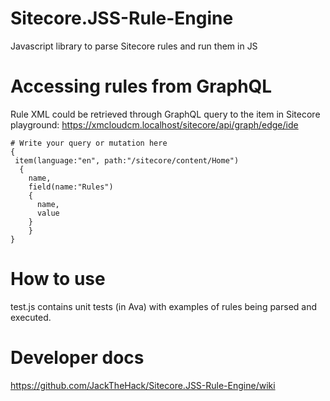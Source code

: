 # Sitecore.JSS-Rule-Engine
Javascript library to parse Sitecore rules and run them in JS

# Accessing rules from GraphQL

Rule XML could be retrieved through GraphQL query to the item in Sitecore playground:
https://xmcloudcm.localhost/sitecore/api/graph/edge/ide

```
# Write your query or mutation here
{
 item(language:"en", path:"/sitecore/content/Home")
  {
    name,
    field(name:"Rules")
    {
      name,
      value
    }  
	}
}
```

# How to use
test.js contains unit tests (in Ava) with examples of rules being parsed and executed.

# Developer docs
https://github.com/JackTheHack/Sitecore.JSS-Rule-Engine/wiki
